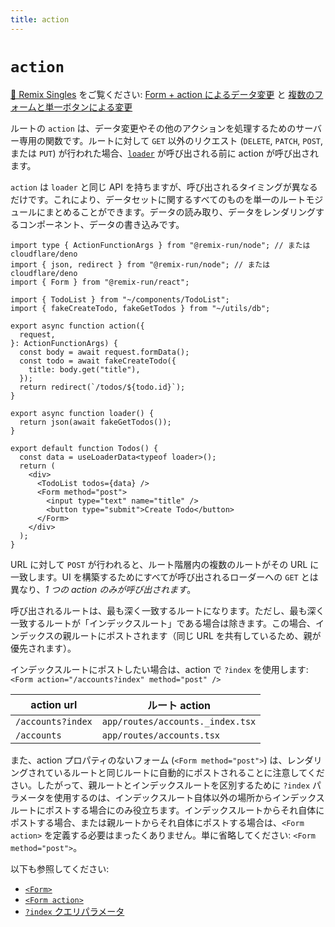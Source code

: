 ```yaml
---
title: action
---
```


# `action`

<docs-success><a href="https://www.youtube.com/playlist?list=PLXoynULbYuEDG2wBFSZ66b85EIspy3fy6">📼 Remix Singles</a> をご覧ください: <a href="https://www.youtube.com/watch?v=Iv25HAHaFDs&list=PLXoynULbYuEDG2wBFSZ66b85EIspy3fy6">Form + action によるデータ変更</a> と <a href="https://www.youtube.com/watch?v=w2i-9cYxSdc&list=PLXoynULbYuEDG2wBFSZ66b85EIspy3fy6">複数のフォームと単一ボタンによる変更</a></docs-success>

ルートの `action` は、データ変更やその他のアクションを処理するためのサーバー専用の関数です。ルートに対して `GET` 以外のリクエスト (`DELETE`, `PATCH`, `POST`, または `PUT`) が行われた場合、[`loader`][loader] が呼び出される前に action が呼び出されます。

`action` は `loader` と同じ API を持ちますが、呼び出されるタイミングが異なるだけです。これにより、データセットに関するすべてのものを単一のルートモジュールにまとめることができます。データの読み取り、データをレンダリングするコンポーネント、データの書き込みです。

```tsx
import type { ActionFunctionArgs } from "@remix-run/node"; // または cloudflare/deno
import { json, redirect } from "@remix-run/node"; // または cloudflare/deno
import { Form } from "@remix-run/react";

import { TodoList } from "~/components/TodoList";
import { fakeCreateTodo, fakeGetTodos } from "~/utils/db";

export async function action({
  request,
}: ActionFunctionArgs) {
  const body = await request.formData();
  const todo = await fakeCreateTodo({
    title: body.get("title"),
  });
  return redirect(`/todos/${todo.id}`);
}

export async function loader() {
  return json(await fakeGetTodos());
}

export default function Todos() {
  const data = useLoaderData<typeof loader>();
  return (
    <div>
      <TodoList todos={data} />
      <Form method="post">
        <input type="text" name="title" />
        <button type="submit">Create Todo</button>
      </Form>
    </div>
  );
}
```

URL に対して `POST` が行われると、ルート階層内の複数のルートがその URL に一致します。UI を構築するためにすべてが呼び出されるローダーへの `GET` とは異なり、_1 つの action のみが呼び出されます_。

<docs-info>呼び出されるルートは、最も深く一致するルートになります。ただし、最も深く一致するルートが「インデックスルート」である場合は除きます。この場合、インデックスの親ルートにポストされます（同じ URL を共有しているため、親が優先されます）。</docs-info>

インデックスルートにポストしたい場合は、action で `?index` を使用します: `<Form action="/accounts?index" method="post" />`

| action url        | ルート action                     |
| ----------------- | -------------------------------- |
| `/accounts?index` | `app/routes/accounts._index.tsx` |
| `/accounts`       | `app/routes/accounts.tsx`        |

また、action プロパティのないフォーム (`<Form method="post">`) は、レンダリングされているルートと同じルートに自動的にポストされることに注意してください。したがって、親ルートとインデックスルートを区別するために `?index` パラメータを使用するのは、インデックスルート自体以外の場所からインデックスルートにポストする場合にのみ役立ちます。インデックスルートからそれ自体にポストする場合、または親ルートからそれ自体にポストする場合は、`<Form action>` を定義する必要はまったくありません。単に省略してください: `<Form method="post">`。

以下も参照してください:

- [`<Form>`][form-component]
- [`<Form action>`][form-component-action]
- [`?index` クエリパラメータ][index-query-param]

[loader]: ./loader
[form-component]: ../components/form
[form-component-action]: ../components/form#action
[index-query-param]: ../guides/index-query-param

